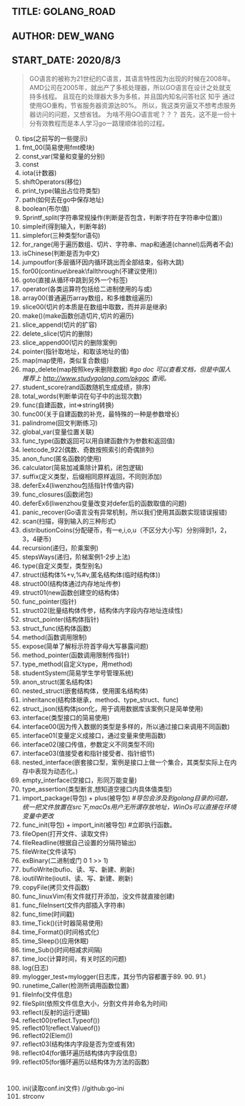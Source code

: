 ## TITLE: GOLANG_ROAD
## AUTHOR: DEW_WANG
## START_DATE: 2020/8/3

>GO语言的被称为21世纪的C语言，其语言特性因为出现的时候在2008年。
AMD公司在2005年，就出产了多核处理器，所以GO语言在设计之处就支持多线程。
>且现在的处理器大多为多核，并且国内知名问答社区 知乎 通过使用GO重构，节省服务器资源达80%。
>所以，我这类穷逼又不想考虑服务器访问的问题，又想省钱。
为啥不用GO语言呢？？？
>首先，这不是一份十分有效教程而是本人学习go一路理顺体验的过程。
0. tips(之前写的一些提示)
1. fmt_00(简易使用fmt模块)
2. const_var(常量和变量的分别)
3. const
4. iota(计数器)
5. shiftOperators(移位)
6. print_type(输出占位符类型)
7. path(如何去在go中保存地址)
8. boolean(布尔值)
9. Sprintf_split(字符串常规操作(判断是否包含，判断字符在字符串中位置))
10. simpleif(得到输入，判断年龄)
11. simplefor(三种类型for语句)
12. for_range(用于遍历数组、切片、字符串、map和通道(channel)后两者不会)
13. isChinese(判断是否为中文)
14. jumpoutfor(多层循环因内循环跳出而全部结束，俗称大跳)
15. for00(continue\break\fallthrough(不建议使用))
16. goto(直接从循环中跳到另外一个标签)
17. operator(各类运算符包括给二进制使用的与或) 
18. array00(普通遍历array数组，和多维数组遍历)
19. slice00(切片的本质是在数组中取数，而并非是继承)
20. make()(make函数创造切片,切片的遍历)
21. slice_append(切片的扩容)
22. delete_slice(切片的删除)
23. slice_append00(切片的删除案例)
24. pointer(指针取地址，和取该地址的值)
25. map(map使用，类似复合数组)
26. map_delete(map按照key来删除数据) *#go doc 可以查看文档，但是中国人推荐上 http://www.studygolang.com/pkgoc 查阅。*
27. student_score(rand函数随机生成成绩，排序)
28. total_words(判断单词在句子中的出现次数)
29. func(自建函数，int=>string转换)
30. func00(关于自建函数的补充，最特殊的一种是参数增长)
31. palindrome(回文判断练习)
32. global_var(变量位置关联)
32. func_type(函数返回可以用自建函数作为参数和返回值)
33. leetcode_922(偶数、奇数按照索引的奇偶排列)
34. anon_func(匿名函数的使用)
35. calculator(简易加减乘除计算机，闭包逻辑)
36. suffix(定义类型，后缀相同原样返回，不同则添加)
37. deferEx4(liwenzhou包括指针传值内容)
38. func_closures(函数闭包)
39. deferEx6(liwenzhou变量改变对defer后的函数取值的问题)
40. panic_recover(Go语言没有异常机制，所以我们使用其函数实现错误报错)
41. scan(扫描，得到输入的三种形式)
42. distributionCoins(分配硬币，有一e,i,o,u（不区分大小写）分别得到1，2，3，4硬币)
43. recursion(递归，阶乘案例)
44. stepsWays(递归，阶梯案例1-2步上法)
45. type(自定义类型，类型别名)
46. struct(结构体%+v,%#v,匿名结构体(临时结构体))
47. struct00(结构体通过内存地址传参)
48. struct01(new函数创建空的结构体)
49. func_pointer(指针)
50. struct02(批量结构体传参，结构体内字段内存地址连续性)
51. struct_pointer(结构体指针)
52. struct_func(结构体函数)
53. method(函数调用限制)
54. expose(简单了解标示符首字母大写暴露问题)
55. method_pointer(函数调用限制传指针)
56. type_method(自定义type，用method)
57. studentSystem(简易学生学号管理系统)
58. anon_struct(匿名结构体)
59. nested_struct(嵌套结构体，使用匿名结构体)
60. inheritance(结构体继承，method、type_struct、func)
61. struct_json(结构体json化，用于调用数据库该案例只是简单使用)
62. interface(类型接口的简易使用)
63. interface00(因为传入数据的类型是多样的，所以通过接口来调用不同函数)
64. interface01(变量定义成接口，通过变量来使用函数)
65. interface02(接口传值，参数定义不同类型不同)
66. interface03(值接受者和指针接受者、指针细节)
67. nested_interface(嵌套接口型，案例是接口上做一个集合，其类型实际上在内存中表现为动态化。)
68. empty_interface(空接口，形同万能变量)
69. type_assertion(类型断言,想知道空接口内具体值类型)
70. import_package(导包) + plus(被导包)
*#导包会涉及到golang目录的问题，统一把文件放置在src下,macOs用户无所谓存放地址，WinOs可以直接在环境变量中更改*
71. func_init(导包) + import_init(被导包) #立即执行函数。
72. fileOpen(打开文件、读取文件)
73. fileReadline(根据自己设置的分隔符输出)
74. fileWrite(文件读写)
75. exBinary(二进制或门 0 1 >> 1)
76. bufioWrite(bufio、读、写、新建、刷新)
77. ioutilWrite(ioutil、读、写、新建、刷新)
78. copyFile(拷贝文件函数)
79. func_linuxVim(有文件就打开添加，没文件就直接创建)
80. func_fileInsert(文件内部插入字符串)
81. func_time(时间戳)
82. time_Tick()(计时器简易使用)
83. time_Format()(时间格式化)
84. time_Sleep()(应用休眠)
85. time_Sub()(时间相减求间隔)
86. time_loc(计算时间，有关时区的问题)
87. log(日志)
88. mylogger_test+mylogger(日志库，其分节内容都置于89. 90. 91.)
89. runetime_Caller(检测所调用函数位置)
90. fileInfo(文件信息)
91. fileSplit(依照文件信息大小，分割文件并命名为时间)
92. reflect(反射的运行逻辑)
93. reflect00(reflect.Typeof())
95. reflect01(reflect.Valueof())
96. reflect02(Elem())
97. reflect03(结构体内字段是否为空或有效)
98. reflect04(for循环遍历结构体内字段信息)
99. reflect05(for循环遍历以结构体为方法的函数)
# 
100. ini(读取conf.ini文件) //github:go-ini
101. strconv
